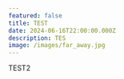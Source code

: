 ```yaml
---
featured: false
title: TEST
date: 2024-06-16T22:00:00.000Z
description: TES
image: /images/far_away.jpg
---
```


TEST2
